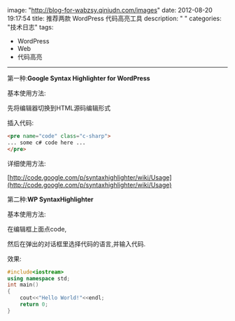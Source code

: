 image: "http://blog-for-wabzsy.qiniudn.com/images"
date: 2012-08-20 19:17:54
title: 推荐两款 WordPress  代码高亮工具
description: " "
categories: "技术日志"
tags:
  - WordPress
  - Web
  - 代码高亮
---

第一种:**Google Syntax Highlighter for WordPress**

基本使用方法:

先将编辑器切换到HTML源码编辑形式

插入代码:

``` html
<pre name="code" class="c-sharp">
... some c# code here ...
</pre>
```

详细使用方法:

[http://code.google.com/p/syntaxhighlighter/wiki/Usage](http://code.google.com/p/syntaxhighlighter/wiki/Usage)

第二种:**WP SyntaxHighlighter**

基本使用方法:

在编辑框上面点code,

然后在弹出的对话框里选择代码的语言,并输入代码.

效果:

``` cpp
#include<iostream>
using namespace std;
int main()
{
    cout<<"Hello World!"<<endl;
    return 0;
}
```


